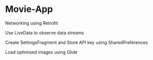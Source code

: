 # Movie-App
Networking using Retrofit

Use LiveData to observe data streams

Create SettingsFragment and Store API key using SharedPreferences

Load optimised images using Glide
